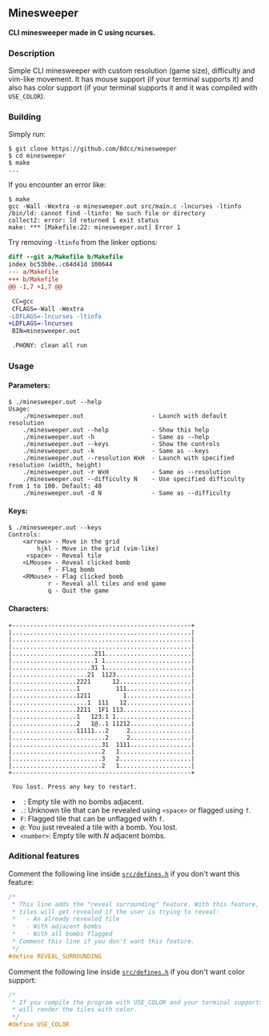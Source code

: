 ## Minesweeper
**CLI minesweeper made in C using ncurses.**

### Description
Simple CLI minesweeper with custom resolution (game size), difficulty and
vim-like movement. It has mouse support (if your terminal supports it) and also
has color support (if your terminal supports it and it was compiled with
`USE_COLOR`).

### Building
Simply run:
```console
$ git clone https://github.com/8dcc/minesweeper
$ cd minesweeper
$ make
...
```

If you encounter an error like:
```console
$ make
gcc -Wall -Wextra -o minesweeper.out src/main.c -lncurses -ltinfo
/bin/ld: cannot find -ltinfo: No such file or directory
collect2: error: ld returned 1 exit status
make: *** [Makefile:22: minesweeper.out] Error 1
```

Try removing `-ltinfo` from the linker options:
```diff
diff --git a/Makefile b/Makefile
index bc53b0e..c64d41d 100644
--- a/Makefile
+++ b/Makefile
@@ -1,7 +1,7 @@

 CC=gcc
 CFLAGS=-Wall -Wextra
-LDFLAGS=-lncurses -ltinfo
+LDFLAGS=-lncurses
 BIN=minesweeper.out

 .PHONY: clean all run
```

### Usage
#### Parameters:
```console
$ ./minesweeper.out --help
Usage:
    ./minesweeper.out                   - Launch with default resolution
    ./minesweeper.out --help            - Show this help
    ./minesweeper.out -h                - Same as --help
    ./minesweeper.out --keys            - Show the controls
    ./minesweeper.out -k                - Same as --keys
    ./minesweeper.out --resolution WxH  - Launch with specified resolution (width, height)
    ./minesweeper.out -r WxH            - Same as --resolution
    ./minesweeper.out --difficulty N    - Use specified difficulty from 1 to 100. Default: 40
    ./minesweeper.out -d N              - Same as --difficulty
```

#### Keys:
```console
$ ./minesweeper.out --keys
Controls:
    <arrows> - Move in the grid
        hjkl - Move in the grid (vim-like)
     <space> - Reveal tile
    <LMouse> - Reveal clicked bomb
           f - Flag bomb
    <RMouse> - Flag clicked bomb
           r - Reveal all tiles and end game
           q - Quit the game
```

#### Characters:
```
+--------------------------------------------------+
|..................................................|
|..................................................|
|..................................................|
|.......................211........................|
|.......................1 1........................|
|......................31 1........................|
|.....................21  1123.....................|
|..................2221      12....................|
|..................1          111..................|
|..................1211         1..................|
|.....................1  111   12..................|
|..................2211  1F1 113...................|
|..................1   123.1 1.....................|
|..................2   1@..1 11212.................|
|..................11111...2     2.................|
|..........................2     2.................|
|.........................31  1111.................|
|.........................2   1....................|
|.........................3   2....................|
|.........................2   1....................|
+--------------------------------------------------+

 You lost. Press any key to restart.

```

- ` `: Empty tile with no bombs adjacent.
- `.`: Unknown tile that can be revealed using `<space>` or flagged using `f`.
- `F`: Flagged tile that can be unflagged with `f`.
- `@`: You just revealed a tile with a bomb. You lost.
- `<number>`: Empty tile with *N* adjacent bombs.

### Aditional features
Comment the following line inside [`src/defines.h`](src/defines.h) if you don't
want this feature:
```c
/*
 * This line adds the "reveal surrounding" feature. With this feature, adjacent
 * tiles will get revealed if the user is trying to reveal:
 *   - An already revealed tile
 *   - With adjacent bombs
 *   - With all bombs flagged
 * Comment this line if you don't want this feature.
 */
#define REVEAL_SURROUNDING
```

Comment the following line inside [`src/defines.h`](src/defines.h) if you don't
want color support:
```c
/*
 * If you compile the program with USE_COLOR and your terminal supports it, it
 * will render the tiles with color.
 */
#define USE_COLOR
```

